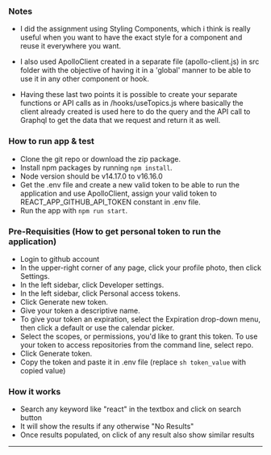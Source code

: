 ### Notes ###

* I did the assignment using Styling Components, which i think is really useful when you want to have the exact style for a component and reuse it everywhere you want.

* I also used ApolloClient created in a separate file (apollo-client.js) in src folder with the objective of having it in a 'global' manner to be able to use it in any other component or hook.

* Having these last two points it is possible to create your separate functions or API calls as in /hooks/useTopics.js where basically the client already created is used here to do the query and the API call to Graphql to get the data that we request and return it as well.

### How to run app & test ###

* Clone the git repo or download the zip package.
* Install npm packages by running `npm install`.
* Node version should be v14.17.0 to v16.16.0
* Get the .env file and create a new valid token to be able to run the application and use ApolloClient, 
  assign your valid token to REACT_APP_GITHUB_API_TOKEN constant in .env file.
* Run the app with `npm run start`.


### Pre-Requisities (How to get personal token to run the application)

* Login to github account
* In the upper-right corner of any page, click your profile photo, then click Settings.
* In the left sidebar, click  Developer settings.
* In the left sidebar, click Personal access tokens.
* Click Generate new token.
* Give your token a descriptive name.
* To give your token an expiration, select the Expiration drop-down menu, then click a default or use the calendar picker.
* Select the scopes, or permissions, you'd like to grant this token. To use your token to access repositories from the command line, select repo.
* Click Generate token.
* Copy the token and paste it in .env file (replace ```sh token_value``` with copied value)

### How it works

* Search any keyword like "react" in the textbox and click on search button
* It will show the results if any otherwise "No Results"
* Once results populated, on click of any result also show similar results

______________________________________________________________________________________________________________________________________
